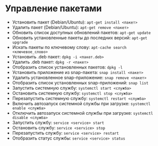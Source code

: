 # Управление пакетами

- Установить пакет (Debian/Ubuntu): `apt-get install <пакет>`
- Удалить пакет (Debian/Ubuntu): `apt-get remove <пакет>`
- Обновить список доступных обновлений пакетов: `apt-get update`
- Обновить установленные пакеты до последних версий: `apt-get upgrade`
- Искать пакеты по ключевому слову: `apt-cache search <ключевое_слово>`
- Установить .deb пакет: `dpkg -i <пакет.deb>`
- Удалить .deb пакет: `dpkg -r <пакет>`
- Отобразить список установленных пакетов: `dpkg -l`
- Установить приложение из snap-пакета: `snap install <пакет>`
- Удалить установленное snap-приложение: `snap remove <пакет>`
- Отобразить список установленных snap-приложений: `snap list`
- Запустить системную службу: `systemctl start <служба>`
- Остановить системную службу: `systemctl stop <служба>`
- Перезапустить системную службу: `systemctl restart <служба>`
- Включить автозапуск системной службы при загрузке: `systemctl enable <служба>`
- Отключить автозапуск системной службы при загрузке: `systemctl disable <служба>`
- Запустить службу: `service <service> start`
- Остановить службу: `service <service> stop`
- Перезапустить службу: `service <service> restart`
- Отобразить статус службы: `service <service> status`
